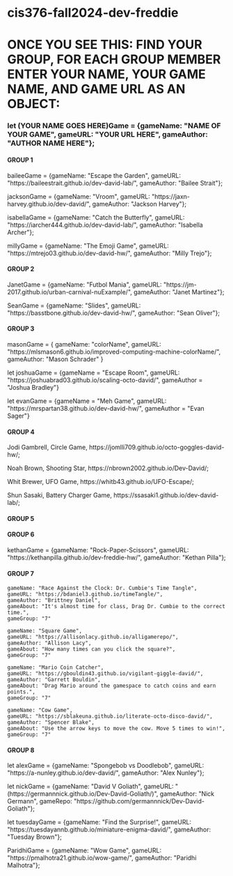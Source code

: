# cis376-fall2024-dev-freddie


<h1> <strong> ONCE YOU SEE THIS: </strong>
FIND YOUR GROUP, <STRONG> FOR EACH GROUP MEMBER </STRONG> ENTER YOUR NAME, YOUR GAME NAME, AND GAME URL <strong> AS AN OBJECT: </strong> </h1>

<h3> let <strong>(YOUR NAME GOES HERE)</STRONG>Game = {gameName: "NAME OF YOUR GAME", gameURL: "YOUR URL HERE", gameAuthor: "AUTHOR NAME HERE"}; </h3>
<H4> GROUP 1 </H4>
<p> baileeGame = {gameName: "Escape the Garden", gameURL: "https://baileestrait.github.io/dev-david-lab/", gameAuthor: "Bailee Strait"}; </p>
<p> jacksonGame = {gameName: "Vroom", gameURL: "https://jaxn-harvey.github.io/dev-david/", gameAuthor: "Jackson Harvey"}; </p>
<p> isabellaGame = {gameName: "Catch the Butterfly", gameURL: "https://iarcher444.github.io/dev-david-lab/", gameAuthor: "Isabella Archer"}; </p> 
<p> millyGame = {gameName: "The Emoji Game", gameURL: "https://mtrejo03.github.io/dev-david-hw/", gameAuthor: "Milly Trejo"}; </p>

<H4> GROUP 2 </H4>
<p> JanetGame = {gameName: "Futbol Mania", gameURL: "https://jm-2017.github.io/urban-carnival-nuExample/", gameAuthor: "Janet Martinez"}; </p>

<p> SeanGame = {gameName: "Slides", gameURL: "https://basstbone.github.io/dev-david-hw/", gameAuthor: "Sean Oliver"};</p>

<H4> GROUP 3 </H4>
<p>  masonGame = {
     gameName: "colorName", 
     gameURL: "https://mlsmason6.github.io/improved-computing-machine-colorName/", 
     gameAuthor: "Mason Schrader"
}</p>
<p>let joshuaGame = {gameName = "Escape Room", gameURL: "https://joshuabrad03.github.io/scaling-octo-david/", gameAuthor = "Joshua Bradley"}</p>
<p>let evanGame = {gameName = "Meh Game", gameURL: "https://mrspartan38.github.io/dev-david-hw/", gameAuthor = "Evan Sager"}</p>

<H4> GROUP 4 </H4>
<p>Jodi Gambrell, Circle Game, https://jomlli709.github.io/octo-goggles-david-hw/;</p>
<p>Noah Brown, Shooting Star, https://nbrown2002.github.io/Dev-David/;</p>
<p>Whit Brewer, UFO Game, https://whitb43.github.io/UFO-Escape/;</p>
<p>Shun Sasaki, Battery Charger Game, https://ssasaki1.github.io/dev-david-lab/;</p>

<H4> GROUP 5 </H4>


<H4> GROUP 6 </H4>
<p>kethanGame = {gameName: "Rock-Paper-Scissors", gameURL: "https://kethanpilla.github.io/dev-freddie-hw/", gameAuthor: "Kethan Pilla"};</p>

<H4> GROUP 7 </H4>

    gameName: "Race Against the Clock: Dr. Cumbie's Time Tangle", 
    gameURL: "https://bdaniel3.github.io/timeTangle/", 
    gameAuthor: "Brittney Daniel",
    gameAbout: "It's almost time for class, Drag Dr. Cumbie to the correct time.",
    gameGroup: "7"

    gameName: "Square Game", 
    gameURL: "https://allisonlacy.github.io/alligamerepo/", 
    gameAuthor: "Allison Lacy",
    gameAbout: "How many times can you click the square?",
    gameGroup: "7"
    
    gameName: "Mario Coin Catcher",
    gameURL: "https://gbouldin43.github.io/vigilant-giggle-david/",
    gameAuthor: "Garrett Bouldin",
    gameAbout: "Drag Mario around the gamespace to catch coins and earn points.",
    gameGroup: "7"

    gameName: "Cow Game",
    gameURL: "https://sblakeuna.github.io/literate-octo-disco-david/",
    gameAuthor: "Spencer Blake",
    gameAbout: "Use the arrow keys to move the cow. Move 5 times to win!",
    gameGroup: "7"
  

<H4> GROUP 8 </H4>
<p>let alexGame = {gameName: "Spongebob vs Doodlebob", gameURL: "https://a-nunley.github.io/dev-david/", gameAuthor: "Alex Nunley"};</p>
<p> let nickGame = {gameName: "David V Goliath", gameURL: "(https://germannnick.github.io/Dev-David-Goliath/)", gameAuthor: "Nick Germann", gameRepo: "https://github.com/germannnick/Dev-David-Goliath"}; </p>
<p> let tuesdayGame = {gameName: "Find the Surprise!", gameURL: "https://tuesdayannb.github.io/miniature-enigma-david/", gameAuthor: "Tuesday Brown"}; </p>
<p> ParidhiGame = {gameName: "Wow Game", gameURL: "https://pmalhotra21.github.io/wow-game/", gameAuthor: "Paridhi Malhotra"}; </p>
